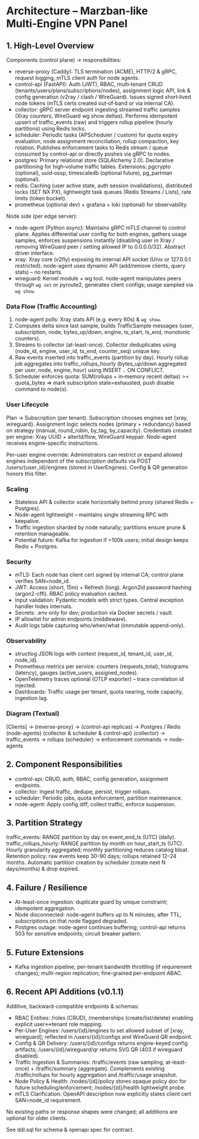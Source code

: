 # Architecture – Marzban‑like Multi‑Engine VPN Panel

## 1. High‑Level Overview
Components (control plane) -> responsibilities:
- reverse-proxy (Caddy): TLS termination (ACME), HTTP/2 & gRPC, request logging, mTLS client auth for node agents.
- control-api (FastAPI): Auth (JWT), RBAC, multi‑tenant CRUD (tenants/users/plans/subscriptions/nodes), assignment logic API, link & config generation (v2ray / clash / WireGuard). Issues signed short‑lived node tokens (mTLS certs created out‑of‑band or via internal CA).
- collector: gRPC server endpoint ingesting streamed traffic samples (Xray counters, WireGuard wg show deltas). Performs idempotent upsert of traffic_events (raw) and triggers rollup pipeline (hourly partitions) using Redis locks.
- scheduler: Periodic tasks (APScheduler / custom) for quota expiry evaluation, node assignment reconciliation, rollup compaction, key rotation. Publishes enforcement tasks to Redis stream / queue consumed by control-api or directly pushes via gRPC to nodes.
- postgres: Primary relational store (SQLAlchemy 2.0). Declarative partitioning for high‑volume traffic tables. Extensions: pgcrypto (optional), uuid‑ossp, timescaledb (optional future), pg_partman (optional).
- redis: Caching (user active state, auth session invalidations), distributed locks (SET NX PX), lightweight task queues (Redis Streams / Lists), rate limits (token bucket).
- prometheus (optional dev) + grafana + loki (optional) for observability.

Node side (per edge server):
- node-agent (Python async): Maintains gRPC mTLS channel to control plane. Applies differential user config for both engines, gathers usage samples, enforces suspensions instantly (disabling user in Xray / removing WireGuard peer / setting allowed IP to 0.0.0.0/32). Abstract driver interface.
- xray: Xray core (v2fly) exposing its internal API socket (Unix or 127.0.0.1 restricted). node-agent uses dynamic API (add/remove clients, query stats) – no restarts.
- wireguard: Kernel module + wg tool. node-agent manipulates peers through `wg set` or pyroute2, generates client configs; usage sampled via `wg show`.

### Data Flow (Traffic Accounting)
1. node-agent polls: Xray stats API (e.g. every 60s) & `wg show`.
2. Computes delta since last sample, builds TrafficSample messages (user, subscription, node, bytes_up/down, engine, ts_start, ts_end, monotonic counters).
3. Streams to collector (at-least-once). Collector deduplicates using (node_id, engine, user_id, ts_end, counter_seq) unique key.
4. Raw events inserted into traffic_events (partition by day). Hourly rollup job aggregates into traffic_rollups_hourly (bytes_up/down aggregated per user, node, engine, hour) using INSERT .. ON CONFLICT.
5. Scheduler enforces quota: SUM(rollups + in‑memory recent deltas) >= quota_bytes => mark subscription state=exhausted, push disable command to node(s).

### User Lifecycle
Plan -> Subscription (per tenant). Subscription chooses engines set {xray, wireguard}. Assignment logic selects nodes (primary + redundancy) based on strategy (manual, round_robin, by_tag, by_capacity). Credentials created per engine: Xray UUID + alterId/flow, WireGuard keypair. Node-agent receives engine-specific instructions.

Per-user engine override: Administrators can restrict or expand allowed engines independent of the subscription defaults via POST /users/{user_id}/engines (stored in UserEngines). Config & QR generation honors this filter.

### Scaling
- Stateless API & collector scale horizontally behind proxy (shared Redis + Postgres).
- Node-agent lightweight – maintains single streaming RPC with keepalive.
- Traffic ingestion sharded by node naturally; partitions ensure prune & retention manageable.
- Potential future: Kafka for ingestion if >100k users; initial design keeps Redis + Postgres.

### Security
- mTLS: Each node has client cert signed by internal CA; control plane verifies SAN=node_id.
- JWT: Access (short, 15m) + Refresh (long). Argon2id password hashing (argon2-cffi). RBAC policy evaluation cached.
- Input validation: Pydantic models with strict types. Central exception handler hides internals.
- Secrets: .env only for dev; production via Docker secrets / vault.
- IP allowlist for admin endpoints (middleware).
- Audit logs table capturing who/when/what (immutable append-only).

### Observability
- structlog JSON logs with context (request_id, tenant_id, user_id, node_id).
- Prometheus metrics per service: counters (requests_total), histograms (latency), gauges (active_users, assigned_nodes).
- OpenTelemetry traces optional (OTLP exporter) – trace correlation id injected.
- Dashboards: Traffic usage per tenant, quota nearing, node capacity, ingestion lag.

### Diagram (Textual)
[Clients] -> (reverse-proxy) -> (control-api replicas) -> Postgres / Redis
(node-agents) <gRPC mTLS> (collector & scheduler & control-api)
(collector) -> traffic_events -> rollups
(scheduler) -> enforcement commands -> node-agents

## 2. Component Responsibilities
- control-api: CRUD, auth, RBAC, config generation, assignment endpoints.
- collector: Ingest traffic, dedupe, persist, trigger rollups.
- scheduler: Periodic jobs, quota enforcement, partition maintenance.
- node-agent: Apply config diff, collect traffic, enforce suspension.

## 3. Partition Strategy
traffic_events: RANGE partition by day on event_end_ts (UTC) (daily).
traffic_rollups_hourly: RANGE partition by month on hour_start_ts (UTC). Hourly granularity aggregated; monthly partitioning reduces catalog bloat.
Retention policy: raw events keep 30–90 days; rollups retained 12–24 months.
Automatic partition creation by scheduler (create next N days/months) & drop expired.

## 4. Failure / Resilience
- At-least-once ingestion: duplicate guard by unique constraint; idempotent aggregation.
- Node disconnected: node-agent buffers up to N minutes; after TTL, subscriptions on that node flagged degraded.
- Postgres outage: node-agent continues buffering; control-api returns 503 for sensitive endpoints; circuit breaker pattern.

## 5. Future Extensions
- Kafka ingestion pipeline; per-tenant bandwidth throttling (if requirement changes); multi-region replication; fine-grained per-endpoint ABAC.

## 6. Recent API Additions (v0.1.1)
Additive, backward-compatible endpoints & schemas:
- RBAC Entities: /roles (CRUD), /memberships (create/list/delete) enabling explicit user↔tenant role mapping.
- Per-User Engines: /users/{id}/engines to set allowed subset of [xray, wireguard]; reflected in /users/{id}/configs and WireGuard QR endpoint.
- Config & QR Delivery: /users/{id}/configs returns engine-keyed config artifacts; /users/{id}/wireguard/qr returns SVG QR (403 if wireguard disabled).
- Traffic Ingestion & Summaries: /traffic/events (raw sampling, at-least-once) + /traffic/summary (aggregate). Complements existing /traffic/rollups for hourly aggregation and /traffic/usage snapshot.
- Node Policy & Health: /nodes/{id}/policy stores opaque policy doc for future scheduling/enforcement; /nodes/{id}/health lightweight probe.
- mTLS Clarification: OpenAPI description now explicitly states client cert SAN=node_id requirement.

No existing paths or response shapes were changed; all additions are optional for older clients.

See ddl.sql for schema & openapi spec for contract.

